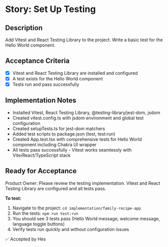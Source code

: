 # Story: Set Up Testing

## Description
Add Vitest and React Testing Library to the project. Write a basic test for the Hello World component.

## Acceptance Criteria
- [x] Vitest and React Testing Library are installed and configured
- [x] A test exists for the Hello World component
- [x] Tests run and pass successfully

## Implementation Notes
- Installed Vitest, React Testing Library, @testing-library/jest-dom, jsdom
- Created vitest.config.ts with jsdom environment and global test configuration
- Created setupTests.ts for jest-dom matchers
- Added test scripts to package.json (test, test:run)
- Created App.test.tsx with comprehensive tests for Hello World component including Chakra UI wrapper
- All tests pass successfully - Vitest works seamlessly with Vite/React/TypeScript stack

## Ready for Acceptance
Product Owner: Please review the testing implementation. Vitest and React Testing Library are configured and all tests pass.

**To test:**
1. Navigate to the project: `cd implementation/family-recipe-app`
2. Run the tests: `npm run test:run`
3. You should see 3 tests pass (Hello World message, welcome message, language toggle buttons)
4. Verify tests run quickly and without configuration issues

✅ Accepted by Hes